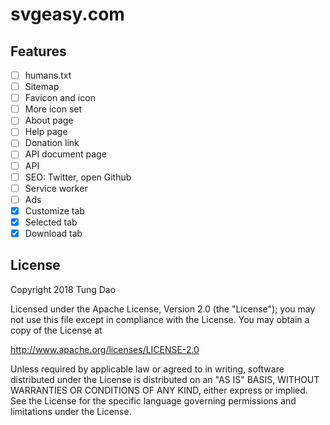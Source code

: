 # svgeasy.com

## Features

- [ ] humans.txt
- [ ] Sitemap
- [ ] Favicon and icon
- [ ] More icon set
- [ ] About page
- [ ] Help page
- [ ] Donation link
- [ ] API document page
- [ ] API
- [ ] SEO: Twitter, open Github
- [ ] Service worker
- [ ] Ads
- [x] Customize tab
- [x] Selected tab
- [x] Download tab

## License

Copyright 2018 Tung Dao

Licensed under the Apache License, Version 2.0 (the "License"); you may not use
this file except in compliance with the License. You may obtain a copy of the
License at

http://www.apache.org/licenses/LICENSE-2.0

Unless required by applicable law or agreed to in writing, software distributed
under the License is distributed on an "AS IS" BASIS, WITHOUT WARRANTIES OR
CONDITIONS OF ANY KIND, either express or implied. See the License for the
specific language governing permissions and limitations under the License.

